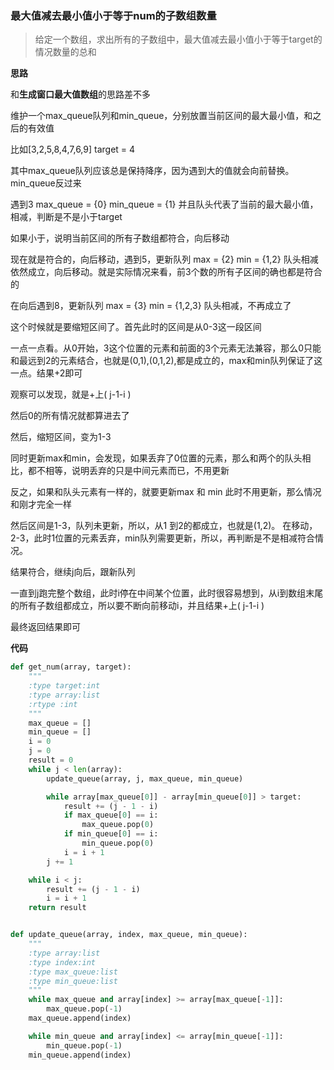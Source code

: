 ### 最大值减去最小值小于等于num的子数组数量

> 给定一个数组，求出所有的子数组中，最大值减去最小值小于等于target的情况数量的总和


**思路**

和**生成窗口最大值数组**的思路差不多

维护一个max_queue队列和min_queue，分别放置当前区间的最大最小值，和之后的有效值

比如[3,2,5,8,4,7,6,9]
target = 4

其中max_queue队列应该总是保持降序，因为遇到大的值就会向前替换。min_queue反过来

遇到3
max_queue = {0}
min_queue = {1}
并且队头代表了当前的最大最小值，相减，判断是不是小于target

如果小于，说明当前区间的所有子数组都符合，向后移动

现在就是符合的，向后移动，遇到5，更新队列
max = {2}
min = {1,2}
队头相减依然成立，向后移动。就是实际情况来看，前3个数的所有子区间的确也都是符合的

在向后遇到8，更新队列
max = {3}
min = {1,2,3}
队头相减，不再成立了

这个时候就是要缩短区间了。首先此时的区间是从0-3这一段区间

一点一点看。从0开始，3这个位置的元素和前面的3个元素无法兼容，那么0只能和最远到2的元素结合，也就是(0,1),(0,1,2),都是成立的，max和min队列保证了这一点。结果+2即可

观察可以发现，就是+上( j-1-i )

然后0的所有情况就都算进去了

然后，缩短区间，变为1-3

同时更新max和min，会发现，如果丢弃了0位置的元素，那么和两个的队头相比，都不相等，说明丢弃的只是中间元素而已，不用更新

反之，如果和队头元素有一样的，就要更新max 和 min
此时不用更新，那么情况和刚才完全一样

然后区间是1-3，队列未更新，所以，从1 到2的都成立，也就是(1,2)。
在移动，2-3，此时1位置的元素丢弃，min队列需要更新，所以，再判断是不是相减符合情况。

结果符合，继续j向后，跟新队列

一直到j跑完整个数组，此时i停在中间某个位置，此时很容易想到，从i到数组末尾的所有子数组都成立，所以要不断向前移动i，并且结果+上( j-1-i )

最终返回结果即可

**代码**

```python
def get_num(array, target):
    """
    :type target:int
    :type array:list
    :rtype :int
    """
    max_queue = []
    min_queue = []
    i = 0
    j = 0
    result = 0
    while j < len(array):
        update_queue(array, j, max_queue, min_queue)

        while array[max_queue[0]] - array[min_queue[0]] > target:
            result += (j - 1 - i)
            if max_queue[0] == i:
                max_queue.pop(0)
            if min_queue[0] == i:
                min_queue.pop(0)
            i = i + 1
        j += 1

    while i < j:
        result += (j - 1 - i)
        i = i + 1
    return result


def update_queue(array, index, max_queue, min_queue):
    """
    :type array:list
    :type index:int
    :type max_queue:list
    :type min_queue:list
    """
    while max_queue and array[index] >= array[max_queue[-1]]:
        max_queue.pop(-1)
    max_queue.append(index)

    while min_queue and array[index] <= array[min_queue[-1]]:
        min_queue.pop(-1)
    min_queue.append(index)
```
